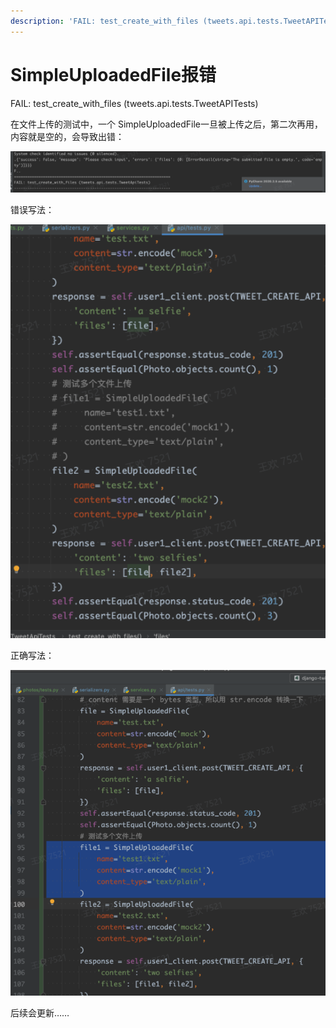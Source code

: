 ```yaml
---
description: 'FAIL: test_create_with_files (tweets.api.tests.TweetAPITests)'
---
```


# SimpleUploadedFile报错

FAIL: test\_create\_with\_files \(tweets.api.tests.TweetAPITests\)

在文件上传的测试中，一个 SimpleUploadedFile一旦被上传之后，第二次再用，内容就是空的，会导致出错：

![terminal&#x62A5;&#x9519;&#x4FE1;&#x606F;](.gitbook/assets/tu-pian-%20%2832%29.png)

错误写法：

![tests.py](.gitbook/assets/tu-pian-%20%2831%29.png)

正确写法：

![tests.py](.gitbook/assets/tu-pian-%20%2834%29.png)

后续会更新……



